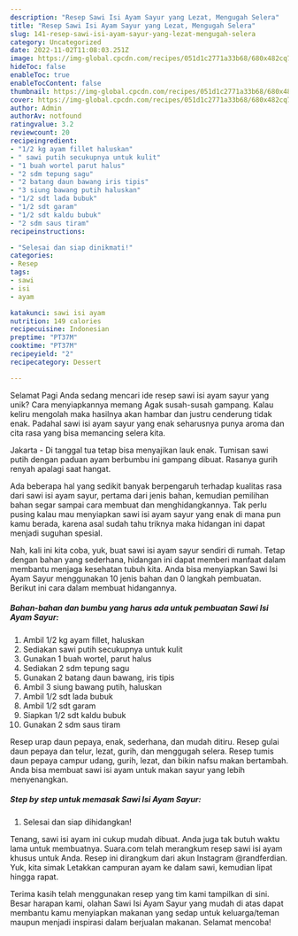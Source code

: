 ```yaml
---
description: "Resep Sawi Isi Ayam Sayur yang Lezat, Mengugah Selera"
title: "Resep Sawi Isi Ayam Sayur yang Lezat, Mengugah Selera"
slug: 141-resep-sawi-isi-ayam-sayur-yang-lezat-mengugah-selera
category: Uncategorized
date: 2022-11-02T11:08:03.251Z
image: https://img-global.cpcdn.com/recipes/051d1c2771a33b68/680x482cq70/sawi-isi-ayam-sayur-foto-resep-utama.jpg
hideToc: false
enableToc: true
enableTocContent: false
thumbnail: https://img-global.cpcdn.com/recipes/051d1c2771a33b68/680x482cq70/sawi-isi-ayam-sayur-foto-resep-utama.jpg
cover: https://img-global.cpcdn.com/recipes/051d1c2771a33b68/680x482cq70/sawi-isi-ayam-sayur-foto-resep-utama.jpg
author: Admin
authorAv: notfound
ratingvalue: 3.2
reviewcount: 20
recipeingredient:
- "1/2 kg ayam fillet haluskan"
- " sawi putih secukupnya untuk kulit"
- "1 buah wortel parut halus"
- "2 sdm tepung sagu"
- "2 batang daun bawang iris tipis"
- "3 siung bawang putih haluskan"
- "1/2 sdt lada bubuk"
- "1/2 sdt garam"
- "1/2 sdt kaldu bubuk"
- "2 sdm saus tiram"
recipeinstructions:

- "Selesai dan siap dinikmati!"
categories:
- Resep
tags:
- sawi
- isi
- ayam

katakunci: sawi isi ayam 
nutrition: 149 calories
recipecuisine: Indonesian
preptime: "PT37M"
cooktime: "PT37M"
recipeyield: "2"
recipecategory: Dessert

---
```



Selamat Pagi Anda sedang mencari ide resep sawi isi ayam sayur yang unik? Cara menyiapkannya memang Agak susah-susah gampang. Kalau keliru mengolah maka hasilnya akan hambar dan justru cenderung tidak enak. Padahal sawi isi ayam sayur yang enak seharusnya punya aroma dan cita rasa yang bisa memancing selera kita.


Jakarta - Di tanggal tua tetap bisa menyajikan lauk enak. Tumisan sawi putih dengan paduan ayam berbumbu ini gampang dibuat. Rasanya gurih renyah apalagi saat hangat.

Ada beberapa hal yang sedikit banyak berpengaruh terhadap kualitas rasa dari sawi isi ayam sayur, pertama dari jenis bahan, kemudian pemilihan bahan segar sampai cara membuat dan menghidangkannya. Tak perlu pusing kalau mau menyiapkan sawi isi ayam sayur yang enak di mana pun kamu berada, karena asal sudah tahu triknya maka hidangan ini dapat menjadi suguhan spesial.


Nah, kali ini kita coba, yuk, buat sawi isi ayam sayur sendiri di rumah. Tetap dengan bahan yang sederhana, hidangan ini dapat memberi manfaat dalam membantu menjaga kesehatan tubuh kita. Anda bisa menyiapkan Sawi Isi Ayam Sayur menggunakan 10 jenis bahan dan 0 langkah pembuatan. Berikut ini cara dalam membuat hidangannya.

<!--inarticleads1-->

##### Bahan-bahan dan bumbu yang harus ada untuk pembuatan Sawi Isi Ayam Sayur:

1. Ambil 1/2 kg ayam fillet, haluskan
1. Sediakan  sawi putih secukupnya untuk kulit
1. Gunakan 1 buah wortel, parut halus
1. Sediakan 2 sdm tepung sagu
1. Gunakan 2 batang daun bawang, iris tipis
1. Ambil 3 siung bawang putih, haluskan
1. Ambil 1/2 sdt lada bubuk
1. Ambil 1/2 sdt garam
1. Siapkan 1/2 sdt kaldu bubuk
1. Gunakan 2 sdm saus tiram


Resep urap daun pepaya, enak, sederhana, dan mudah ditiru. Resep gulai daun pepaya dan telur, lezat, gurih, dan menggugah selera. Resep tumis daun pepaya campur udang, gurih, lezat, dan bikin nafsu makan bertambah. Anda bisa membuat sawi isi ayam untuk makan sayur yang lebih menyenangkan. 

<!--inarticleads2-->

##### Step by step untuk memasak Sawi Isi Ayam Sayur:


1. Selesai dan siap dihidangkan!

Tenang, sawi isi ayam ini cukup mudah dibuat. Anda juga tak butuh waktu lama untuk membuatnya. Suara.com telah merangkum resep sawi isi ayam khusus untuk Anda. Resep ini dirangkum dari akun Instagram @randferdian. Yuk, kita simak Letakkan campuran ayam ke dalam sawi, kemudian lipat hingga rapat. 

Terima kasih telah menggunakan resep yang tim kami tampilkan di sini. Besar harapan kami, olahan Sawi Isi Ayam Sayur yang mudah di atas dapat membantu kamu menyiapkan makanan yang sedap untuk keluarga/teman maupun menjadi inspirasi dalam berjualan makanan. Selamat mencoba!
